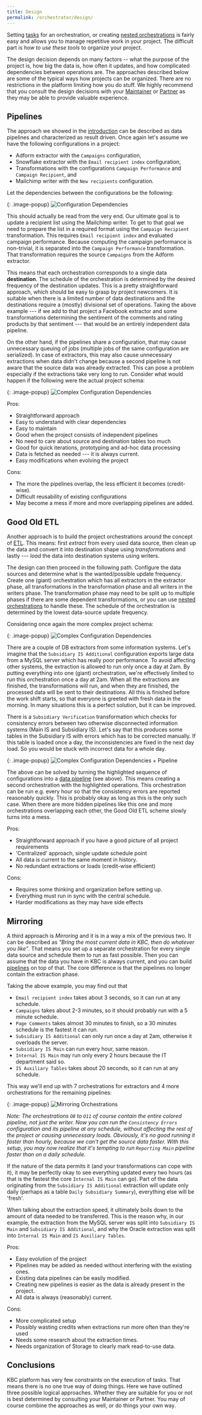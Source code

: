 ```yaml
---
title: Design
permalink: /orchestrator/design/
---
```


Setting [tasks](/orchestrator/tasks/) for an orchestration, or creating [nested orchestrations](/orchestrator/tasks/nesting/)
is fairly easy and allows you to manage repetitive work in your project. The difficult part is *how to use these tools* 
to organize your project.

The design decision depends on many factors -- what the purpose of the project is, how big the data is, how often it updates, 
and how complicated dependencies between operations are. The approaches described below are some of the typical
ways how projects can be organized. There are no restrictions in the platform limiting how you do stuff. We highly recommend that you 
consult the design decisions with your [Maintainer](/management/organization/) or [Partner](/#keboolas-partners-program) as they may 
be able to provide valuable experience.

## Pipelines
The approach we showed in the [introduction](/orchestrator/tasks/) can be described as data pipelines and characterized as
result driven. Once again let's assume we have the following configurations in a project:

- Adform extractor with the `Campaigns` configuration,
- Snowflake extractor with the `Email recipient index` configuration,
- Transformations with the configurations `Campaign Performance` and `Campaign Recipient`, and
- Mailchimp writer with the `New recipients` configuration.

Let the dependencies between the configurations be the following:

{: .image-popup}
![Configuration Dependencies](/orchestrator/design/dependencies-1.png)

This should actually be read from the very end. Our ultimate goal is to update a recipient list using the Mailchimp writer.
To get to that goal we need to prepare the list in a required format using the `Campaign Recipient` transformation.
This requires `Email recipient index` and evaluated campaign performance. Because computing the campaign performance is
non-trivial, it is separated into the `Campaign Performance` transformation. That transformation requires the source `Campaigns` from
the Adform extractor.

This means that each orchestration corresponds to a single data **destination**. The schedule of the orchestration is determined
by the desired frequency of the destination updates. This is a pretty straightforward approach,
which should be easy to grasp by project newcomers. It is suitable when there is a limited number of data destinations and
the destinations require a (mostly) divisional set of operations. Taking the above example --- if we add to that project
a Facebook extractor and some transformations determining the sentiment of the comments and rating products by that sentiment --- that
would be an entirely independent data pipeline.

On the other hand, if the pipelines share a configuration, that may cause unnecessary queuing of jobs (multiple jobs of the same 
configuration are serialized). In case of extractors, this may also cause unnecessary extractions when data didn't change because 
a second pipeline is not aware that the source data was already extracted.
This can pose a problem especially if the extractions take very long to run. Consider what would happen if the following were the
actual project schema:

{: .image-popup}
![Complex Configuration Dependencies](/orchestrator/design/dependencies-2.png)

Pros:

- Straightforward approach
- Easy to understand with clear dependencies
- Easy to maintain
- Good when the project consists of independent pipelines
- No need to care about source and destination tables too much
- Good for quick iterations, prototyping and ad-hoc data processing
- Data is fetched as needed --- it is always current.
- Easy modifications when evolving the project

Cons:

- The more the pipelines overlap, the less efficient it becomes (credit-wise).
- Difficult reusability of existing configurations
- May become a mess if more and more overlapping pipelines are added.

## Good Old ETL
Another approach is to build the project orchestrations around the concept of [ETL](https://en.wikipedia.org/wiki/Extract,_transform,_load).
This means: first *extract* from every used data source, then clean up the data and convert it into destination shape using
*transform*ations and lastly --- *load* the data into destination systems using writers.

The design can then proceed in the following path. Configure the data sources and determine what is the wanted/possible update frequency.
Create one (giant) orchestration which has all extractors in the extractor phase, all transformations in the transformation phase and
all writers in the writers phase. The transformation phase may need to be split up to multiple phases if there are some dependent
transformations, or you can use [nested orchestrations](/orchestrator/tasks/nesting/) to handle these. The schedule of the 
orchestration is determined by the lowest data-source update frequency.

Considering once again the more complex project schema:

{: .image-popup}
![Complex Configuration Dependencies](/orchestrator/design/dependencies-2.png)

There are a couple of DB extractors from some information systems. Let's imagine that the `Subsidiary IS Additional` configuration exports
large data from a MySQL server which has really poor performance. To avoid affecting other systems, the extraction is allowed to run only
once a day at 2am. By putting everything into one (giant) orchestration, we're effectively limited to run this orchestration once a day at 2am.
When all the extractions are finished, the transformations will run, and when they are finished, the processed data will be sent to their
destinations. All this is finished before the work shift starts, so that everyone is greeted with fresh data in the morning. In many situations
this is a perfect solution, but it can be improved.

There is a `Subsidiary Verification` transformation which checks for consistency errors between two otherwise disconnected information
systems (Main IS and Subsidiary IS). Let's say that this produces some tables in the Subsidiary IS with errors which has
to be corrected manually. If this table is loaded once a day, the inconsistencies are fixed in the next day load. So you would be stuck with
incorrect data for a whole day.

{: .image-popup}
![Complex Configuration Dependencies + Pipeline](/orchestrator/design/dependencies-3.png)

The above can be solved by turning the highlighted sequence of configurations into a [data pipeline](#pipelines) (see above).
This means creating a second orchestration with the highlighted operations. This orchestration can be run e.g. every hour
so that the consistency errors are reported reasonably quickly. This is probably okay as long as this is the only such case.
When there are more hidden pipelines like this one and more orchestrations overlapping each other, the Good Old ETL scheme
slowly turns into a mess.

Pros:

- Straightforward approach if you have a good picture of all project requirements
- 'Centralized' approach, single update schedule point
- All data is current to the same moment in history.
- No redundant extractions or loads (credit-wise efficient)

Cons:

- Requires some thinking and organization before setting up.
- Everything must run in sync with the central schedule.
- Harder modifications as they may have side effects

## Mirroring
A third approach is *Mirroring* and it is in a way a mix of the previous two.
It can be described as *"Bring the most current data in KBC, then do whatever you like"*. That means
you set up a separate orchestration for every single data source and schedule them
to run as fast possible. Then you can assume that the data you have in KBC is always current, and you
can build [pipelines](#pipelines) on top of that. The core difference is that the pipelines no longer contain the
extraction phase.

Taking the above example, you may find out that

- `Email recipient index` takes about 3 seconds, so it can run at any schedule.
- `Campaigns` takes about 2-3 minutes, so it should probably run with a 5 minute schedule.
- `Page Comments` takes almost 30 minutes to finish, so a 30 minutes schedule is the fastest it can run.
- `Subsidiary IS Additional` can only run once a day at 2am, otherwise it overloads the server.
- `Subsidiary IS Main` can run every hour, same reason.
- `Internal IS Main` may run only every 2 hours because the IT department said so.
- `IS Auxiliary Tables` takes about 20 seconds, so it can run at any schedule.

This way we'll end up with 7 orchestrations for extractors and 4 more orchestrations for the
remaining pipelines:

{: .image-popup}
![Mirroring Orchestrations](/orchestrator/design/dependencies-4.png)

*Note: The orchestrations `O8` to `O11` of course contain the entire colored pipeline, not just the writer.
Now you can run the `Consistency Errors` configuration and its pipeline at any schedule, without affecting the rest of
the project or causing unnecessary loads. Obviously, it's no good running it faster than hourly, because we can't
get the source data faster. With this setup, you may now realize that it's tempting to run `Reporting Main` pipeline
faster than on a daily schedule.*

If the nature of the data permits it (and your transformations can cope with it), it may be perfectly okay to see
everything updated every two hours (as that is the fastest the core `Internal IS Main` can go). Part of the data originating from
the `Subsidiary IS Additional` extraction will update only daily (perhaps as a table `Daily Subsidiary Summary`), everything else
will be 'fresh'.

When talking about the extraction speed, it ultimately boils down to the amount of data needed to be transferred.
This is the reason why, in our example, the extraction from the MySQL server was split into `Subsidiary IS Main`
and `Subsidiary IS Additional`, and why the Oracle extraction was split into `Internal IS Main` and
`IS Auxiliary Tables`.

Pros:

- Easy evolution of the project
- Pipelines may be added as needed without interfering with the existing ones.
- Existing data pipelines can be easily modified.
- Creating new pipelines is easier as the data is already present in the project.
- All data is always (reasonably) current.

Cons:

- More complicated setup
- Possibly wasting credits when extractions run more often than they're used
- Needs some research about the extraction times.
- Needs organization of Storage to clearly mark read-to-use data.

## Conclusions
KBC platform has very few constraints on the execution of tasks. That means there is no one true way of
doing things. Here we have outlined three possible logical approaches. Whether they are suitable for you
or not is best determined by consulting your Maintainer or Partner.
You may of course combine the approaches as well, or do things your own way.
